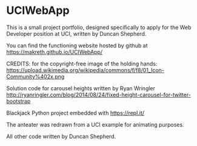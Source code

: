 # UCIWebApp
This is a small project portfolio, designed specifically to apply for the Web Developer position at UCI, written by Duncan Shepherd.

You can find the functioning website hosted by github at https://makreth.github.io/UCIWebApp/

CREDITS:
for the copyright-free image of the holding hands:
https://upload.wikimedia.org/wikipedia/commons/f/f8/01_Icon-Community%402x.png 

Solution code for carousel heights written by Ryan Wringler
http://ryanringler.com/blog/2014/08/24/fixed-height-carousel-for-twitter-bootstrap

Blackjack Python project embedded with https://repl.it/

The anteater was redrawn from a UCI example for animating purposes.

All other code written by Duncan Shepherd.
